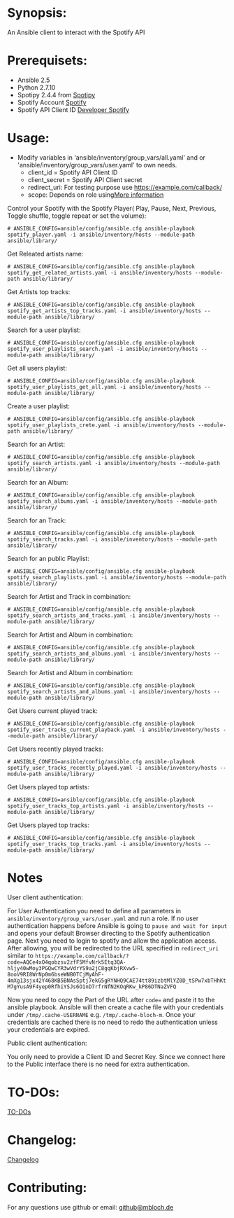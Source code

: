 # Synopsis:
An Ansible client to interact with the Spotify API

# Prerequisets:
* Ansible 2.5
* Python 2.7.10
* Spotipy 2.4.4 from [Spotipy](https://github.com/plamere/spotipy)
* Spotify Account [Spotify](https://spotify.com)
* Spotify API Client ID [Developer Spotify](https://developer.spotify.com/dashboard/login)

# Usage:

* Modify variables in 'ansible/inventory/group_vars/all.yaml' and or 'ansible/inventory/group_vars/user.yaml'  to own needs.
  - client_id = Spotify API Client ID
  - client_secret = Spotify API Client secret
  - redirect_uri: For testing purpose use https://example.com/callback/
  - scope: Depends on role using[More information](https://developer.spotify.com/web-api/using-scopes/)



Control your Spotify with the Spotify Player( Play, Pause, Next, Previous, Toggle shuffle, toggle repeat or set the volume):
```
# ANSIBLE_CONFIG=ansible/config/ansible.cfg ansible-playbook spotify_player.yaml -i ansible/inventory/hosts --module-path ansible/library/
```

Get Releated artists name:
```
# ANSIBLE_CONFIG=ansible/config/ansible.cfg ansible-playbook spotify_get_related_artists.yaml -i ansible/inventory/hosts --module-path ansible/library/
```

Get Artists top tracks:
```
# ANSIBLE_CONFIG=ansible/config/ansible.cfg ansible-playbook spotify_get_artists_top_tracks.yaml -i ansible/inventory/hosts --module-path ansible/library/
```

Search for a user playlist:
```
# ANSIBLE_CONFIG=ansible/config/ansible.cfg ansible-playbook spotify_user_playlists_search.yaml -i ansible/inventory/hosts --module-path ansible/library/
```

Get all users playlist:
```
# ANSIBLE_CONFIG=ansible/config/ansible.cfg ansible-playbook spotify_user_playlists_get_all.yaml -i ansible/inventory/hosts --module-path ansible/library/
```

Create a user playlist:
```
# ANSIBLE_CONFIG=ansible/config/ansible.cfg ansible-playbook spotify_user_playlists_crete.yaml -i ansible/inventory/hosts --module-path ansible/library/
```

Search for an Artist:
```
# ANSIBLE_CONFIG=ansible/config/ansible.cfg ansible-playbook spotify_search_artists.yaml -i ansible/inventory/hosts --module-path ansible/library/
```

Search for an Album:
```
# ANSIBLE_CONFIG=ansible/config/ansible.cfg ansible-playbook spotify_search_albums.yaml -i ansible/inventory/hosts --module-path ansible/library/
```

Search for an Track:
```
# ANSIBLE_CONFIG=ansible/config/ansible.cfg ansible-playbook spotify_search_tracks.yaml -i ansible/inventory/hosts --module-path ansible/library/
```

Search for an public Playlist:
```
# ANSIBLE_CONFIG=ansible/config/ansible.cfg ansible-playbook spotify_search_playlists.yaml -i ansible/inventory/hosts --module-path ansible/library/
```

Search for Artist and Track in combination:
```
# ANSIBLE_CONFIG=ansible/config/ansible.cfg ansible-playbook spotify_search_artists_and_tracks.yaml -i ansible/inventory/hosts --module-path ansible/library/
```

Search for Artist and Album in combination:
```
# ANSIBLE_CONFIG=ansible/config/ansible.cfg ansible-playbook spotify_search_artists_and_albums.yaml -i ansible/inventory/hosts --module-path ansible/library/
```

Search for Artist and Album in combination:
```
# ANSIBLE_CONFIG=ansible/config/ansible.cfg ansible-playbook spotify_search_artists_and_albums.yaml -i ansible/inventory/hosts --module-path ansible/library/
```

Get Users current played track:
```
# ANSIBLE_CONFIG=ansible/config/ansible.cfg ansible-playbook spotify_user_tracks_current_playback.yaml -i ansible/inventory/hosts --module-path ansible/library/
```

Get Users recently played tracks:
```
# ANSIBLE_CONFIG=ansible/config/ansible.cfg ansible-playbook spotify_user_tracks_recently_played.yaml -i ansible/inventory/hosts --module-path ansible/library/
```

Get Users played top artists:
```
# ANSIBLE_CONFIG=ansible/config/ansible.cfg ansible-playbook spotify_user_tracks_top_artists.yaml -i ansible/inventory/hosts --module-path ansible/library/
```

Get Users played top tracks:
```
# ANSIBLE_CONFIG=ansible/config/ansible.cfg ansible-playbook spotify_user_tracks_top_tracks.yaml -i ansible/inventory/hosts --module-path ansible/library/
```

# Notes

User client authentication:


 For User Authentication you need to define all parameters in `ansible/inventory/group_vars/user.yaml` and run a role.
 If no user authentication happens before Ansible is going to `pause and wait for input` and opens your default Browser directing to the Spotify authentication page. Next you need to login to spotify and allow the application access. After allowing, you will be redirected to the URL specified in `redirect_uri` similar to
 `https://example.com/callback/?code=AQCe4xO4qobzsv2zfF5MfvNrk5Etq3QA-hljy40wMoy3PGQwCYR3wVdrYS9a2jC8gqKbjRXvw5-8ooV9RI8WrNp0m6bseWNB0TCjMyAhF-4mXg13sjx42Y468KB5BNAsSptj7ekG5gRYNHQ9CAE74tt89izbtMlYZ0D_tSPw7xbTHhKtM7gYusA9F4yep0RfhiYSJs6O1nD7rfrNfN2KOqRKw_kP86DTNaZVFQ`

 Now you need to copy the Part of the URL after `code=` and paste it to the ansible playbook. Ansible will then create a cache file with your credentials under `/tmp/.cache-USERNAME` e.g. `/tmp/.cache-bloch-m`. Once your credentials are cached there is no need to redo the authentication unless your credentials are expired.


Public client authentication:


You only need to provide a Client ID and Secret Key. Since we connect here to the Public interface there is no need for extra authentication.


# TO-DOs:
[TO-DOs](./TODO.md)

# Changelog:
[Changelog](./CHANGELOG.md)

# Contributing:
For any questions use github or email: github@mbloch.de
